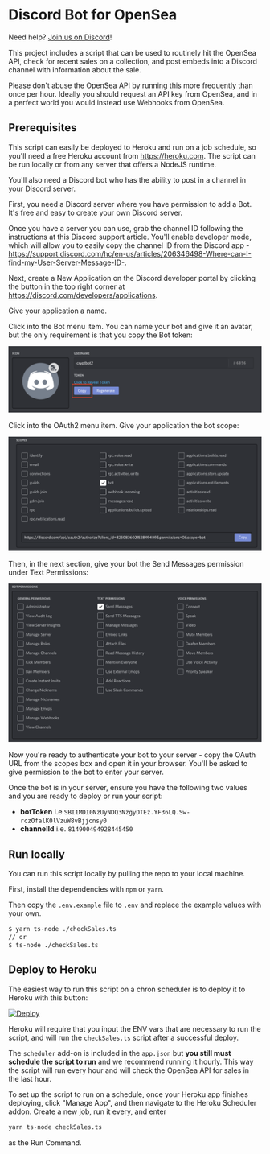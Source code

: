 # Discord Bot for OpenSea

Need help? [Join us on Discord](https://discord.gg/BheNSUfcvm)!


This project includes a script that can be used to routinely hit the OpenSea API, check for recent sales on a collection, and post embeds into a Discord channel with information about the sale.

Please don't abuse the OpenSea API by running this more frequently than once per hour. Ideally you should request an API key from OpenSea, and in a perfect world you would instead use Webhooks from OpenSea.

## Prerequisites

This script can easily be deployed to Heroku and run on a job schedule, so you'll need a free Heroku account from https://heroku.com. The script can be run locally or from any server that offers a NodeJS runtime.

You'll also need a Discord bot who has the ability to post in a channel in your Discord server.

First, you need a Discord server where you have permission to add a Bot. It's free and easy to create your own Discord server.

Once you have a server you can use, grab the channel ID following the instructions at this Discord support article. You'll enable developer mode, which will allow you to easily copy the channel ID from the Discord app - https://support.discord.com/hc/en-us/articles/206346498-Where-can-I-find-my-User-Server-Message-ID-.

Next, create a New Application on the Discord developer portal by clicking the button in the top right corner at https://discord.com/developers/applications.

Give your application a name.

Click into the Bot menu item. You can name your bot and give it an avatar, but the only requirement is that you copy the Bot token:

![Discord bot token screenshot](./.github/bot-token.png)

Click into the OAuth2 menu item. Give your application the bot scope:

![Discord scopes screenshot](./.github/discord-scope.png)

Then, in the next section, give your bot the Send Messages permission under Text Permissions:

![Discord bot permissions screenshot](./.github/discord-bot-permissions.png)

Now you're ready to authenticate your bot to your server - copy the OAuth URL from the scopes box and open it in your browser. You'll be asked to give permission to the bot to enter your server.

Once the bot is in your server, ensure you have the following two values and you are ready to deploy or run your script:

- **botToken** i.e `SBI1MDI0NzUyNDQ3NzgyOTEz.YF36LQ.Sw-rczOfalK0lVzuW8vBjjcnsy0`
- **channelId** i.e. `814900494928445450`

## Run locally

You can run this script locally by pulling the repo to your local machine.

First, install the dependencies with `npm` or `yarn`.

Then copy the `.env.example` file to `.env` and replace the example values with your own.

```
$ yarn ts-node ./checkSales.ts
// or
$ ts-node ./checkSales.ts
```

## Deploy to Heroku

The easiest way to run this script on a chron scheduler is to deploy it to Heroku with this button:

[![Deploy](https://www.herokucdn.com/deploy/button.svg)](https://heroku.com/deploy)

Heroku will require that you input the ENV vars that are necessary to run the script, and will run the `checkSales.ts` script after a successful deploy.

The `scheduler` add-on is included in the `app.json` but **you still must schedule the script to run** and we recommend running it hourly. This way the script will run every hour and will check the OpenSea API for sales in the last hour.

To set up the script to run on a schedule, once your Heroku app finishes deploying, click "Manage App", and then navigate to the Heroku Scheduler addon. Create a new job, run it every, and enter

```bash
yarn ts-node checkSales.ts
```

as the Run Command.

